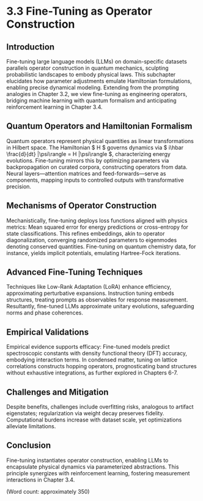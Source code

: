 # 3.3 Fine-Tuning as Operator Construction

## Introduction

Fine-tuning large language models (LLMs) on domain-specific datasets parallels operator construction in quantum mechanics, sculpting probabilistic landscapes to embody physical laws. This subchapter elucidates how parameter adjustments emulate Hamiltonian formulations, enabling precise dynamical modeling. Extending from the prompting analogies in Chapter 3.2, we view fine-tuning as engineering operators, bridging machine learning with quantum formalism and anticipating reinforcement learning in Chapter 3.4.

## Quantum Operators and Hamiltonian Formalism

Quantum operators represent physical quantities as linear transformations in Hilbert space. The Hamiltonian $ H $ governs dynamics via $ i\hbar \frac{d}{dt} |\psi\rangle = H |\psi\rangle $, characterizing energy evolutions. Fine-tuning mirrors this by optimizing parameters via backpropagation on curated corpora, constructing operators from data. Neural layers—attention matrices and feed-forwards—serve as components, mapping inputs to controlled outputs with transformative precision.

## Mechanisms of Operator Construction

Mechanistically, fine-tuning deploys loss functions aligned with physics metrics: Mean squared error for energy predictions or cross-entropy for state classifications. This refines embeddings, akin to operator diagonalization, converging randomized parameters to eigenmodes denoting conserved quantities. Fine-tuning on quantum chemistry data, for instance, yields implicit potentials, emulating Hartree-Fock iterations.

## Advanced Fine-Tuning Techniques

Techniques like Low-Rank Adaptation (LoRA) enhance efficiency, approximating perturbative expansions. Instruction tuning embeds structures, treating prompts as observables for response measurement. Resultantly, fine-tuned LLMs approximate unitary evolutions, safeguarding norms and phase coherences.

## Empirical Validations

Empirical evidence supports efficacy: Fine-tuned models predict spectroscopic constants with density functional theory (DFT) accuracy, embodying interaction terms. In condensed matter, tuning on lattice correlations constructs hopping operators, prognosticating band structures without exhaustive integrations, as further explored in Chapters 6-7.

## Challenges and Mitigation

Despite benefits, challenges include overfitting risks, analogous to artifact eigenstates; regularization via weight decay preserves fidelity. Computational burdens increase with dataset scale, yet optimizations alleviate limitations.

## Conclusion

Fine-tuning instantiates operator construction, enabling LLMs to encapsulate physical dynamics via parameterized abstractions. This principle synergizes with reinforcement learning, fostering measurement interactions in Chapter 3.4.

(Word count: approximately 350)